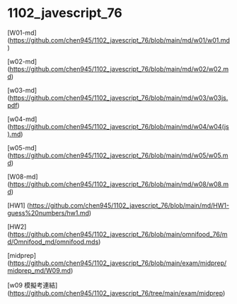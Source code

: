 # 1102_javescript_76

[W01-md]
(https://github.com/chen945/1102_javescript_76/blob/main/md/w01/w01.md)

[w02-md]
(https://github.com/chen945/1102_javescript_76/blob/main/md/w02/w02.md)

[w03-md]
(https://github.com/chen945/1102_javescript_76/blob/main/md/w03/w03js.pdf)

[w04-md]
(https://github.com/chen945/1102_javescript_76/blob/main/md/w04/w04(js).md)

[w05-md]
(https://github.com/chen945/1102_javescript_76/blob/main/md/w05/w05.md)

[W08-md]
(https://github.com/chen945/1102_javescript_76/blob/main/md/w08/w08.md)

[HW1]
(https://github.com/chen945/1102_javescript_76/blob/main/md/HW1-guess%20numbers/hw1.md)

[HW2]
(https://github.com/chen945/1102_javescript_76/blob/main/omnifood_76/md/Omnifood_md/omnifood.mds)

[midprep]
(https://github.com/chen945/1102_javescript_76/blob/main/exam/midprep/midprep_md/W09.md)

[w09 模擬考連結]
(https://github.com/chen945/1102_javescript_76/tree/main/exam/midprep)
